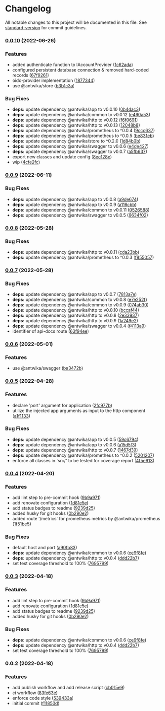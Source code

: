 # Changelog

All notable changes to this project will be documented in this file. See [standard-version](https://github.com/conventional-changelog/standard-version) for commit guidelines.

### [0.0.10](https://github.com/antwika/auth-api/compare/v0.0.9...v0.0.10) (2022-06-26)


### Features

* added authenticate function to IAccountProvider ([1c62ada](https://github.com/antwika/auth-api/commit/1c62adaa4c5e80b810da094303bdc128509320dd))
* configured persistent database connection & removed hard-coded records ([67f9261](https://github.com/antwika/auth-api/commit/67f926161593115179c5fa3eef88336a132504e9))
* oidc-provider implementation ([1877344](https://github.com/antwika/auth-api/commit/18773449f7f90b3bf59b6050b54c19ce0044a8c0))
* use @antwika/store ([b3b1c3a](https://github.com/antwika/auth-api/commit/b3b1c3ae51d919d719894ff783b4076c45d7b2e5))


### Bug Fixes

* **deps:** update dependency @antwika/app to v0.0.10 ([0b4dac3](https://github.com/antwika/auth-api/commit/0b4dac3473ce034600feaa8c1fd8ab134821c381))
* **deps:** update dependency @antwika/common to v0.0.12 ([e460a53](https://github.com/antwika/auth-api/commit/e460a53b3331ed4d047f3e26f3e6317540bd8b89))
* **deps:** update dependency @antwika/http to v0.0.12 ([f6f0691](https://github.com/antwika/auth-api/commit/f6f0691ffbc9011de86301aab08856ba35fea898))
* **deps:** update dependency @antwika/http to v0.0.13 ([12048b8](https://github.com/antwika/auth-api/commit/12048b8eb76c3e6e4a538526b46258487d14418e))
* **deps:** update dependency @antwika/prometheus to ^0.0.4 ([9ccc637](https://github.com/antwika/auth-api/commit/9ccc637e82159e8f1c2051da1b1657dd1de06289))
* **deps:** update dependency @antwika/prometheus to ^0.0.5 ([be831eb](https://github.com/antwika/auth-api/commit/be831eb23df975b5a17471b0a7fff4d3f20e27b0))
* **deps:** update dependency @antwika/store to ^0.2.0 ([1d84b0b](https://github.com/antwika/auth-api/commit/1d84b0b3bf353ca91fd6c14829828fca4a733ab5))
* **deps:** update dependency @antwika/swagger to v0.0.6 ([e4de427](https://github.com/antwika/auth-api/commit/e4de4277f5d4091c33cd801cef98b0901ba3afe7))
* **deps:** update dependency @antwika/swagger to v0.0.7 ([a5fb637](https://github.com/antwika/auth-api/commit/a5fb637e0d0d27bed18f37142b81c83b49ea6488))
* export new classes and update config ([8ec128e](https://github.com/antwika/auth-api/commit/8ec128e716b939897e715b371a7f3d991e5900e7))
* wip ([4cfe2fc](https://github.com/antwika/auth-api/commit/4cfe2fce7bd5b21c85ebf98f5a85613ca53426e4))

### [0.0.9](https://github.com/antwika/auth-api/compare/v0.0.8...v0.0.9) (2022-06-11)


### Bug Fixes

* **deps:** update dependency @antwika/app to v0.0.8 ([a9de674](https://github.com/antwika/auth-api/commit/a9de67444c7eec51a685ab72b5e90281a7b27b66))
* **deps:** update dependency @antwika/app to v0.0.9 ([a116cbb](https://github.com/antwika/auth-api/commit/a116cbb15b7a70e3e8b7090bc6addc21addae971))
* **deps:** update dependency @antwika/common to v0.0.11 ([0526588](https://github.com/antwika/auth-api/commit/0526588b578872cbb1d29c82d5309d3c10ff69bc))
* **deps:** update dependency @antwika/swagger to v0.0.5 ([6634f02](https://github.com/antwika/auth-api/commit/6634f028838dcba36a519a13b56d4fee34addb16))

### [0.0.8](https://github.com/antwika/auth-api/compare/v0.0.7...v0.0.8) (2022-05-28)


### Bug Fixes

* **deps:** update dependency @antwika/http to v0.0.11 ([cda23bb](https://github.com/antwika/auth-api/commit/cda23bb6d2de8860c0f2867a4f3292cc6491738d))
* **deps:** update dependency @antwika/prometheus to ^0.0.3 ([f855057](https://github.com/antwika/auth-api/commit/f85505782c5d11fc1e1b430cc1f4b69134571856))

### [0.0.7](https://github.com/antwika/auth-api/compare/v0.0.6...v0.0.7) (2022-05-28)


### Bug Fixes

* **deps:** update dependency @antwika/app to v0.0.7 ([7813a7e](https://github.com/antwika/auth-api/commit/7813a7eab536c3d266d38d4ae0930f0594e9d5fb))
* **deps:** update dependency @antwika/common to v0.0.8 ([e7e252f](https://github.com/antwika/auth-api/commit/e7e252f9289b122ea92295c7f10c8f5e281c8eb2))
* **deps:** update dependency @antwika/common to v0.0.9 ([074ab30](https://github.com/antwika/auth-api/commit/074ab3016b19033f3929b7ecf34546bb1ef5e76c))
* **deps:** update dependency @antwika/http to v0.0.10 ([bccaf44](https://github.com/antwika/auth-api/commit/bccaf44fe39a1207ecc4783f7b9c7891f43a94ef))
* **deps:** update dependency @antwika/http to v0.0.8 ([2e33937](https://github.com/antwika/auth-api/commit/2e339372fb1853167305ecadddba01b3a4d9bdde))
* **deps:** update dependency @antwika/http to v0.0.9 ([1a249e2](https://github.com/antwika/auth-api/commit/1a249e2aad456038fc8cfe9fe2804c288d4d630e))
* **deps:** update dependency @antwika/swagger to v0.0.4 ([f4113a9](https://github.com/antwika/auth-api/commit/f4113a9ebbe2a659f4ad36958ce767417d59f923))
* identifier of api-docs route ([63f94ee](https://github.com/antwika/auth-api/commit/63f94ee22ac6d97959f2a9af9d6bd7635829f168))

### [0.0.6](https://github.com/antwika/auth-api/compare/v0.0.5...v0.0.6) (2022-05-01)


### Features

* use @antwika/swagger ([ba3472b](https://github.com/antwika/auth-api/commit/ba3472b133556747c0b64d295b5fbc62f5650c58))

### [0.0.5](https://github.com/antwika/auth-api/compare/v0.0.4...v0.0.5) (2022-04-28)


### Features

* declare 'port' argument for application ([2fc977b](https://github.com/antwika/auth-api/commit/2fc977b631ebd5a3f41febcef3e0dabcf574bf11))
* utilize the injected app arguments as input to the http component ([a1f1133](https://github.com/antwika/auth-api/commit/a1f1133c4a5a2135d447874410379570fe903325))


### Bug Fixes

* **deps:** update dependency @antwika/app to v0.0.5 ([59c6794](https://github.com/antwika/auth-api/commit/59c6794bd45db1659728cbc2ac27beaf1bc4ffcb))
* **deps:** update dependency @antwika/app to v0.0.6 ([a15d5f3](https://github.com/antwika/auth-api/commit/a15d5f328f5dfc07c6ac3c06a3adc5472cfa8a2d))
* **deps:** update dependency @antwika/http to v0.0.7 ([1467d39](https://github.com/antwika/auth-api/commit/1467d390921f43158bd901171682d543174cd83a))
* **deps:** update dependency @antwika/prometheus to ^0.0.2 ([5201207](https://github.com/antwika/auth-api/commit/52012076e5c22b555d1fbe0e412b7faf572306b3))
* enforce all classes in 'src/' to be tested for coverage report ([4f5e913](https://github.com/antwika/auth-api/commit/4f5e913ba0f93098d84c2b3edac6b2d423e9fd9d))

### [0.0.4](https://github.com/antwika/auth-api/compare/v0.0.2...v0.0.4) (2022-04-20)


### Features

* add lint step to pre-commit hook ([9b9a971](https://github.com/antwika/auth-api/commit/9b9a971cdf832978850d0534c8115e79dbd2f98a))
* add renovate configuration ([1d81e5e](https://github.com/antwika/auth-api/commit/1d81e5ecbbb6ded4f96e3c30947895307ae3f39e))
* add status badges to readme ([9239d25](https://github.com/antwika/auth-api/commit/9239d259692b00ddba9c9a6641b8ccf96f1a5293))
* added husky for git hooks ([0b290e2](https://github.com/antwika/auth-api/commit/0b290e23a6799ba18a2d7a69a99c8489b86e2c87))
* added route '/metrics' for prometheus metrics by @antwika/prometheus ([1f51be5](https://github.com/antwika/auth-api/commit/1f51be5d93bc50805e344838396e5b4f2701678d))


### Bug Fixes

* default host and port ([a90fb83](https://github.com/antwika/auth-api/commit/a90fb83c4738aa68f98460ede385e4cb1acfcd6a))
* **deps:** update dependency @antwika/common to v0.0.6 ([ce9f8fe](https://github.com/antwika/auth-api/commit/ce9f8fe00721c5ae709a73353f58a4324a4c0ee5))
* **deps:** update dependency @antwika/http to v0.0.4 ([ddd22b7](https://github.com/antwika/auth-api/commit/ddd22b7e297d1f56566e4bb6eb51177cbe14aead))
* set test coverage threshold to 100% ([7695799](https://github.com/antwika/auth-api/commit/769579926c6bf2bf2b6ce5c6e2260fca4275a1cd))

### [0.0.3](https://github.com/antwika/auth-api/compare/v0.0.2...v0.0.3) (2022-04-18)


### Features

* add lint step to pre-commit hook ([9b9a971](https://github.com/antwika/auth-api/commit/9b9a971cdf832978850d0534c8115e79dbd2f98a))
* add renovate configuration ([1d81e5e](https://github.com/antwika/auth-api/commit/1d81e5ecbbb6ded4f96e3c30947895307ae3f39e))
* add status badges to readme ([9239d25](https://github.com/antwika/auth-api/commit/9239d259692b00ddba9c9a6641b8ccf96f1a5293))
* added husky for git hooks ([0b290e2](https://github.com/antwika/auth-api/commit/0b290e23a6799ba18a2d7a69a99c8489b86e2c87))


### Bug Fixes

* **deps:** update dependency @antwika/common to v0.0.6 ([ce9f8fe](https://github.com/antwika/auth-api/commit/ce9f8fe00721c5ae709a73353f58a4324a4c0ee5))
* **deps:** update dependency @antwika/http to v0.0.4 ([ddd22b7](https://github.com/antwika/auth-api/commit/ddd22b7e297d1f56566e4bb6eb51177cbe14aead))
* set test coverage threshold to 100% ([7695799](https://github.com/antwika/auth-api/commit/769579926c6bf2bf2b6ce5c6e2260fca4275a1cd))

### 0.0.2 (2022-04-18)


### Features

* add publish workflow and add release script ([cb015e9](https://github.com/antwika/auth-api/commit/cb015e90eaaaca9d20a0410cba5f62b0d23de91a))
* ci workflow ([83fe63e](https://github.com/antwika/auth-api/commit/83fe63e5998c4c224012f1b42f5302b039b6e78b))
* enforce code style ([539433a](https://github.com/antwika/auth-api/commit/539433ae4ed7de7a7d56f66cba46c9cf7a8871d1))
* initial commit ([f11850d](https://github.com/antwika/auth-api/commit/f11850ddac1f430edde25041c86947ba9b73039e))
